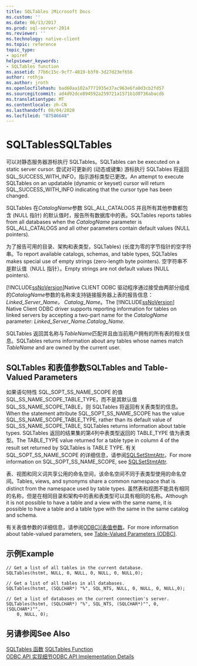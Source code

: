 ```yaml
---
title: SQLTables |Microsoft Docs
ms.custom: ''
ms.date: 06/13/2017
ms.prod: sql-server-2014
ms.reviewer: ''
ms.technology: native-client
ms.topic: reference
topic_type:
- apiref
helpviewer_keywords:
- SQLTables function
ms.assetid: 77b6c15c-9cf7-4019-b3f0-3d27d23ef656
author: rothja
ms.author: jroth
ms.openlocfilehash: bad60aa102a7771935e37ac963e6fa0d3cb2fd57
ms.sourcegitcommit: ad4d92dce894592a259721a1571b1d8736abacdb
ms.translationtype: MT
ms.contentlocale: zh-CN
ms.lasthandoff: 08/04/2020
ms.locfileid: "87586648"
---
```

# <a name="sqltables"></a><span data-ttu-id="b54f9-102">SQLTables</span><span class="sxs-lookup"><span data-stu-id="b54f9-102">SQLTables</span></span>
  <span data-ttu-id="b54f9-103">可以对静态服务器游标执行 SQLTables。</span><span class="sxs-lookup"><span data-stu-id="b54f9-103">SQLTables can be executed on a static server cursor.</span></span> <span data-ttu-id="b54f9-104">尝试对可更新的 (动态或键集) 游标执行 SQLTables 将返回 SQL_SUCCESS_WITH_INFO，指示游标类型已更改。</span><span class="sxs-lookup"><span data-stu-id="b54f9-104">An attempt to execute SQLTables on an updatable (dynamic or keyset) cursor will return SQL_SUCCESS_WITH_INFO indicating that the cursor type has been changed.</span></span>  
  
 <span data-ttu-id="b54f9-105">SQLTables 在*CatalogName*参数 SQL_ALL_CATALOGS 并且所有其他参数都包含 (NULL 指针) 的默认值时，报告所有数据库中的表。</span><span class="sxs-lookup"><span data-stu-id="b54f9-105">SQLTables reports tables from all databases when the *CatalogName* parameter is SQL_ALL_CATALOGS and all other parameters contain default values (NULL pointers).</span></span>  
  
 <span data-ttu-id="b54f9-106">为了报告可用的目录、架构和表类型，SQLTables)  (长度为零的字节指针的空字符串。</span><span class="sxs-lookup"><span data-stu-id="b54f9-106">To report available catalogs, schemas, and table types, SQLTables makes special use of empty strings (zero-length byte pointers).</span></span> <span data-ttu-id="b54f9-107">空字符串不是默认值（NULL 指针）。</span><span class="sxs-lookup"><span data-stu-id="b54f9-107">Empty strings are not default values (NULL pointers).</span></span>  
  
 <span data-ttu-id="b54f9-108">[!INCLUDE[ssNoVersion](../../includes/ssnoversion-md.md)]Native CLIENT ODBC 驱动程序通过接受由两部分组成的*CatalogName*参数的名称来支持链接服务器上表的报告信息： *Linked_Server_Name。 Catalog_Name*。</span><span class="sxs-lookup"><span data-stu-id="b54f9-108">The [!INCLUDE[ssNoVersion](../../includes/ssnoversion-md.md)] Native Client ODBC driver supports reporting information for tables on linked servers by accepting a two-part name for the *CatalogName* parameter: *Linked_Server_Name.Catalog_Name*.</span></span>  
  
 <span data-ttu-id="b54f9-109">SQLTables 返回其名称与*TableName*匹配并且由当前用户拥有的所有表的相关信息。</span><span class="sxs-lookup"><span data-stu-id="b54f9-109">SQLTables returns information about any tables whose names match *TableName* and are owned by the current user.</span></span>  
  
## <a name="sqltables-and-table-valued-parameters"></a><span data-ttu-id="b54f9-110">SQLTables 和表值参数</span><span class="sxs-lookup"><span data-stu-id="b54f9-110">SQLTables and Table-Valued Parameters</span></span>  
 <span data-ttu-id="b54f9-111">如果语句特性 SQL_SOPT_SS_NAME_SCOPE 的值 SQL_SS_NAME_SCOPE_TABLE_TYPE，而不是其默认值 SQL_SS_NAME_SCOPE_TABLE，则 SQLTables 将返回有关表类型的信息。</span><span class="sxs-lookup"><span data-stu-id="b54f9-111">When the statement attribute SQL_SOPT_SS_NAME_SCOPE has the value SQL_SS_NAME_SCOPE_TABLE_TYPE, rather than its default value of SQL_SS_NAME_SCOPE_TABLE, SQLTables returns information about table types.</span></span> <span data-ttu-id="b54f9-112">SQLTables 返回的结果集的第4列中表类型返回的 TABLE_TYPE 值为表类型。</span><span class="sxs-lookup"><span data-stu-id="b54f9-112">The TABLE_TYPE value returned for a table type in column 4 of the result set returned by SQLTables is TABLE TYPE.</span></span> <span data-ttu-id="b54f9-113">有关 SQL_SOPT_SS_NAME_SCOPE 的详细信息，请参阅[SQLSetStmtAttr](sqlsetstmtattr.md)。</span><span class="sxs-lookup"><span data-stu-id="b54f9-113">For more information on SQL_SOPT_SS_NAME_SCOPE, see [SQLSetStmtAttr](sqlsetstmtattr.md).</span></span>  
  
 <span data-ttu-id="b54f9-114">表、视图和同义词共享公用的命名空间，该命名空间不同于表类型使用的命名空间。</span><span class="sxs-lookup"><span data-stu-id="b54f9-114">Tables, views, and synonyms share a common namespace that is distinct from the namespace used by table types.</span></span> <span data-ttu-id="b54f9-115">虽然表和视图不能具有相同的名称，但是在相同目录和架构中的表和表类型可以具有相同的名称。</span><span class="sxs-lookup"><span data-stu-id="b54f9-115">Although it is not possible to have a table and a view with the same name, it is possible to have a table and a table type with the same in the same catalog and schema.</span></span>  
  
 <span data-ttu-id="b54f9-116">有关表值参数的详细信息，请参阅[ODBC&#41;&#40;表值参数](../native-client-odbc-table-valued-parameters/table-valued-parameters-odbc.md)。</span><span class="sxs-lookup"><span data-stu-id="b54f9-116">For more information about table-valued parameters, see [Table-Valued Parameters &#40;ODBC&#41;](../native-client-odbc-table-valued-parameters/table-valued-parameters-odbc.md).</span></span>  
  
## <a name="example"></a><span data-ttu-id="b54f9-117">示例</span><span class="sxs-lookup"><span data-stu-id="b54f9-117">Example</span></span>  
  
```  
// Get a list of all tables in the current database.  
SQLTables(hstmt, NULL, 0, NULL, 0, NULL, 0, NULL,0);  
  
// Get a list of all tables in all databases.  
SQLTables(hstmt, (SQLCHAR*) "%", SQL_NTS, NULL, 0, NULL, 0, NULL,0);  
  
// Get a list of databases on the current connection's server.  
SQLTables(hstmt, (SQLCHAR*) "%", SQL_NTS, (SQLCHAR*)"", 0, (SQLCHAR*)"",  
    0, NULL, 0);  
```  
  
## <a name="see-also"></a><span data-ttu-id="b54f9-118">另请参阅</span><span class="sxs-lookup"><span data-stu-id="b54f9-118">See Also</span></span>  
 <span data-ttu-id="b54f9-119">[SQLTables 函数](https://go.microsoft.com/fwlink/?LinkId=59374) </span><span class="sxs-lookup"><span data-stu-id="b54f9-119">[SQLTables Function](https://go.microsoft.com/fwlink/?LinkId=59374) </span></span>  
 [<span data-ttu-id="b54f9-120">ODBC API 实现细节</span><span class="sxs-lookup"><span data-stu-id="b54f9-120">ODBC API Implementation Details</span></span>](odbc-api-implementation-details.md)  
  
  
